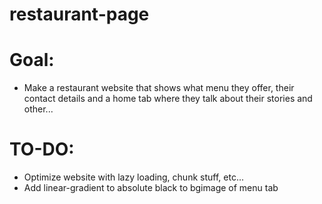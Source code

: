 # restaurant-page

# Goal:

- Make a restaurant website that shows what menu they offer, their contact details and a home tab where they talk about their stories and other...

# TO-DO:

- Optimize website with lazy loading, chunk stuff, etc...
- Add linear-gradient to absolute black to bgimage of menu tab